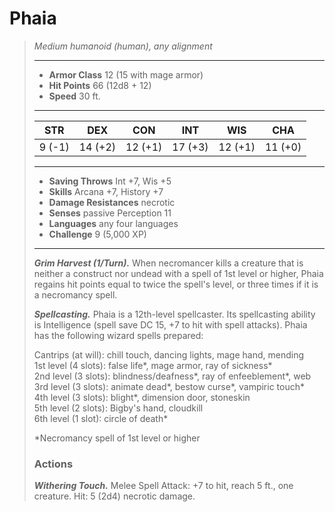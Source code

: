 # Phaia
>*Medium humanoid (human), any alignment*
>___
>- **Armor Class** 12 (15 with mage armor)
>- **Hit Points** 66 (12d8 + 12)
>- **Speed** 30 ft.
>___
>|STR|DEX|CON|INT|WIS|CHA|
>|:---:|:---:|:---:|:---:|:---:|:---:|
>|9 (-1)|14 (+2)|12 (+1)|17 (+3)|12 (+1)|11 (+0)|
>___
>- **Saving Throws** Int +7, Wis +5
>- **Skills** Arcana +7, History +7
>- **Damage Resistances** necrotic
>- **Senses** passive Perception 11
>- **Languages** any four languages
>- **Challenge** 9 (5,000 XP)
>___
>***Grim Harvest (1/Turn).*** When necromancer kills a creature that is neither a construct nor undead with a spell of 1st level or higher, Phaia regains hit points equal to twice the spell's level, or three times if it is a necromancy spell.  
>
>***Spellcasting.*** Phaia is a 12th-level spellcaster. Its spellcasting ability is Intelligence (spell save DC 15, +7 to hit with spell attacks). Phaia has the following wizard spells prepared:  
>
>Cantrips (at will): chill touch, dancing lights, mage hand, mending  
>1st level (4 slots): false life*, mage armor, ray of sickness*  
>2nd level (3 slots): blindness/deafness*, ray of enfeeblement*, web  
>3rd level (3 slots): animate dead*, bestow curse*, vampiric touch*  
>4th level (3 slots): blight*, dimension door, stoneskin  
>5th level (2 slots): Bigby's hand, cloudkill  
>6th level (1 slot): circle of death*  
>
>*Necromancy spell of 1st level or higher  
>
>
>### Actions
>***Withering Touch.*** Melee Spell Attack: +7 to hit, reach 5 ft., one creature. Hit: 5 (2d4) necrotic damage.